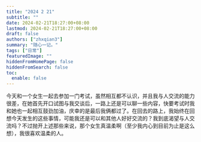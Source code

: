 ```yaml
---
title: "2024 2 21"
subtitle: ""
date: 2024-02-21T18:27:00+08:00
lastmod: 2024-02-21T18:27:00+08:00
draft: false
authors: ["zhxqian3"]
summary: "随心一记。"
tags: ["日常"]
featuredImage: ""
hiddenFromHomePage: false
hiddenFromSearch: false
toc: 
  enable: false
---
```


今天和一个女生一起去参加一门考试，虽然相互都不认识，并且我与人交流的能力很差，在她首先开口试图与我交谈后，一路上还是可以聊一些内容，快要考试时我和她也一起相互鼓劲加油，庆幸的是最后我俩都过了。在回去的路上，我始终在回想今天发生的这些事情，可能我还是可以和其他人好好交流的？我到底渴望与人交流吗？不过抛开上述那些来说，那个女生真温柔啊（至少我内心到目前为止是这么想），我很喜欢温柔的人。